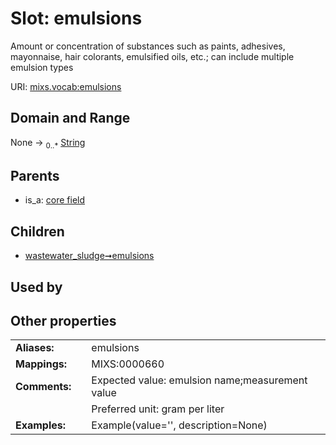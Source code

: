 
# Slot: emulsions


Amount or concentration of substances such as paints, adhesives, mayonnaise, hair colorants, emulsified oils, etc.; can include multiple emulsion types

URI: [mixs.vocab:emulsions](https://w3id.org/mixs/vocab/emulsions)


## Domain and Range

None &#8594;  <sub>0..\*</sub> [String](types/String.md)

## Parents

 *  is_a: [core field](core_field.md)

## Children

 *  [wastewater_sludge➞emulsions](wastewater_sludge_emulsions.md)

## Used by


## Other properties

|  |  |  |
| --- | --- | --- |
| **Aliases:** | | emulsions |
| **Mappings:** | | MIXS:0000660 |
| **Comments:** | | Expected value: emulsion name;measurement value |
|  | | Preferred unit: gram per liter |
| **Examples:** | | Example(value='', description=None) |

